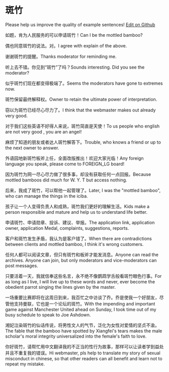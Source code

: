 # 斑竹

Please help us improve the quality of example sentences! [Edit on Github](https://github.com/jiyushe/jiyu-example-sentence-source/blob/main/chinese/banzhu.md)

<p><span class="chinese">如题，肯为人民服务的可以申请斑竹！</span><span class="english">Can I be the mottled bamboo?</span></p>

<p><span class="chinese">偶也同意斑竹的说法。对。</span><span class="english">I agree with explain of the above.</span></p>

<p><span class="chinese">谢谢斑竹的提醒。</span><span class="english">Thanks moderator for reminding me.</span></p>

<p><span class="chinese">听上去不错。你见到“斑竹”了吗？</span><span class="english">Sounds interesting. Did you see the moderator?</span></p>

<p><span class="chinese">似乎斑竹们现在都变得极端了。</span><span class="english">Seems the moderators have gone to extremes now.</span></p>

<p><span class="chinese">斑竹保留最终解释权。</span><span class="english">Owner to retain the ultimate power of interpretation.</span></p>

<p><span class="chinese">窃以为斑竹已经尽心尽力了。</span><span class="english">I think that the webmaster makes out already very good.</span></p>

<p><span class="chinese">对于我们这些英语不好得人来说，斑竹简直是天使！</span><span class="english">To us people who english are not very good , you are an angel!</span></p>

<p><span class="chinese">麻烦了知道的朋友或者达人斑竹解答下。</span><span class="english">Trouble, who knows a friend or up to the next owner to answer.</span></p>

<p><span class="chinese">外语园地新斑竹板斧上任，全面改版推出！欢迎大家光临！</span><span class="english">Any foreign language you speak, please come to FOREIGN_LG board!</span></p>

<p><span class="chinese">因为斑竹为网一尽心尽力做了很多事，却没有获取任何一点回报。</span><span class="english">Because mottled bamboos did much for W. Y. T but access nothing.</span></p>

<p><span class="chinese">后来，我成了斑竹，可以帮他一起管理了。</span><span class="english">Later, I was the "mottled bamboo", who can manage the things in the iciba.</span></p>

<p><span class="chinese">孩子让一个人变得负责人和成熟，斑竹我们更好的理解生活。</span><span class="english">Kids make a person responsible and mature and help us to understand life better.</span></p>

<p><span class="chinese">申请斑竹、申请勋章、投诉、建议、举报。</span><span class="english">The application link, application owner, application Medal, complaints, suggestions, reports.</span></p>

<p><span class="chinese">客户和斑竹发生矛盾，我认为是客户错了。</span><span class="english">When there are contradictions between clients and mottled bamboo, I think it's wrong customers.</span></p>

<p><span class="chinese">任何人都可以阅读文章，但只有斑竹和板斧才能发消息。</span><span class="english">Anyone can read the archives. Anyone can join, but only moderators and vice-moderators can post messages.</span></p>

<p><span class="chinese">只要活着一天，我就信奉这些名言，永不绝不像鹦鹉学舌般看斑竹眼色行事。</span><span class="english">For as long as I live, I will live up to these words and never, ever become the obedient parrot singing the lines given by the master.</span></p>

<p><span class="chinese">一场重要比赛即将在这周日到来，我百忙之中访谈了乔。乔是使我一个好朋友，尽管他支持曼联，它也是一个论坛的斑竹。</span><span class="english">With the impending and important game against Manchester United ahead on Sunday, I took time out of my busy schedule to speak to Joe Ashdown.</span></p>

<p><span class="chinese">湘妃泣染斑竹的仙话传说，将男性文人的气节，泛化为女性对爱情的坚贞不渝。</span><span class="english">The fable that the bamboo have spotted by Xiangfei's tears makes the male scholar's moral integrity universalized into the female's faith to love.</span></p>

<p><span class="chinese">你好斑竹，请帮忙用中文翻译我的不正当的性行为故事，那样可以让读者学到益处并且不重复我的错误。</span><span class="english">Hi webmaster, pls help to translate my story of sexual misconduct in chinese, so that other readers can all benefit and learn not to repeat my mistake.</span></p>

